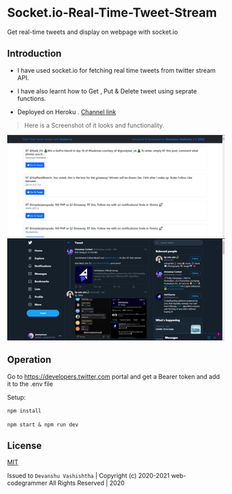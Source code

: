 # Socket.io-Real-Time-Tweet-Stream

Get real-time tweets and display on webpage with socket.io

## Introduction
- I have used socket.io for fetching real time tweets from twitter stream API.

- I have also learnt how to Get , Put & Delete tweet using seprate functions.

- Deployed on Heroku . [Channel link](https://discord.gg/GEgmh796)


> Here is a Screenshot of it looks and functionality.

![alt text](https://github.com/web-codegrammer/Socket.io-Real-Time-Tweet-Stream/blob/main/img/Tweet%20Stream.png)
![alt](https://github.com/web-codegrammer/Socket.io-Real-Time-Tweet-Stream/blob/main/img/Tweet%20Stream%202.png)


## Operation
Go to https://developers.twitter.com portal and get a Bearer token and add it to the .env file

Setup:
```
npm install

npm start & npm run dev
```

## License 

[MIT](https://github.com/web-codegrammer/Socket.io-Real-Time-Tweet-Stream/blob/main/LICENSE)

Issued to ```Devanshu Vashishtha``` | Copyright (c) 2020-2021 web-codegrammer All Rights Reserved | 2020
